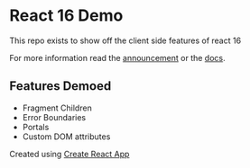 # React 16 Demo

This repo exists to show off the client side features of react 16

For more information read the [announcement](https://reactjs.org/blog/2017/09/26/react-v16.0.html) or the [docs](https://reactjs.org/docs/hello-world.html).

## Features Demoed

- Fragment Children
- Error Boundaries
- Portals
- Custom DOM attributes

Created using [Create React App](https://github.com/facebookincubator/create-react-app)
